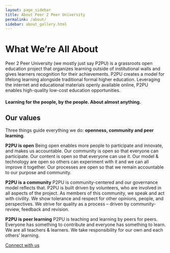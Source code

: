 ```yaml
---
layout: page_sidebar
title: About Peer 2 Peer University
permalink: /about/
sidebar: about_gallery.html
---
```


# What We’re All About
Peer 2 Peer University (we mostly just say P2PU) is a grassroots open education project that
organizes learning outside of institutional walls and gives learners recognition for their
achievements. P2PU creates a model for lifelong learning alongside traditional formal higher
education. Leveraging the internet and educational materials openly available online,
P2PU enables high-quality low-cost education opportunities.

#### Learning for the people, by the people. About almost anything.

## Our values
Three things guide everything we do: **openness, community and peer learning**.

**P2PU is open** Being open enables more people to participate and innovate,
and makes us accountable. Our community is open so that everyone can participate. Our content is
open so that everyone can use it. Our model & technology are open so others can experiment with
it and we can all improve it together. Our processes are open so that we remain accountable to
our purpose and community.

**P2PU is a community** P2PU is community-centered and our governance model reflects that. P2PU is
built driven by volunteers, who are involved in all aspects of the project. As members of this
community, we speak and act with civility. We show tolerance and respect for other opinions,
people, and perspectives. We strive for quality as a process – driven by community-review,
feedback and revision.

**P2PU is peer learning** P2PU is teaching and learning by peers for peers. Everyone has something
to contribute and everyone has something to learn. We are all teachers & learners. We take
responsibility for our own and each others’ learning.

<div class="bottom-link">
	<a href="{{ '/about/' | prepend: site.baseurl }}" class="">Connect with us</a>
<div>


